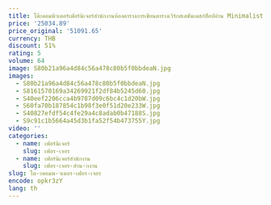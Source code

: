 ```yaml
---
title: โต๊ะคอมพิวเตอร์เฟอร์นิเจอร์สํานักงานห้องตารางการเขียนตารางเวิร์กสเตชันเดสก์ท็อปอ่าน Minimalist Workshop Escritorio Oficina Home
price: '25034.89'
price_original: '51091.65'
currency: THB
discount: 51%
rating: 5
volume: 64
image: S80b21a96a4d84c56a478c80b5f0bbdeaN.jpg
images:
  - S80b21a96a4d84c56a478c80b5f0bbdeaN.jpg
  - S8161570169a34269921f2df84b5245d60.jpg
  - S40eef2206cca4b9787d09c6bc4c1d20bW.jpg
  - S60fa70b187854c1b98f3e0f51d20e233W.jpg
  - S40827efdf54c4fe29a4c8adab0b47188S.jpg
  - S9c91c1b5664a45d3b1fa52f54b473755Y.jpg
video: ''
categories:
  - name: เฟอร์นิเจอร์
    slug: เฟอร-เจอร
  - name: เฟอร์นิเจอร์สำนักงาน
    slug: เฟอร-เจอร-สำน-กงาน
slug: โต-ะคอมพ-วเตอร-เฟอร-เจอร
encode: opkr3zY
lang: th
---
```

  